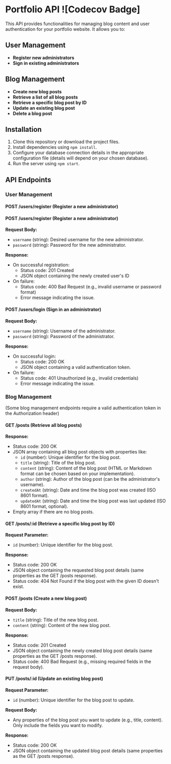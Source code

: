 # Portfolio API ![Codecov Badge]

This API provides functionalities for managing blog content and user authentication for your portfolio website. It allows you to:

## User Management
- **Register new administrators**
- **Sign in existing administrators**

## Blog Management
- **Create new blog posts**
- **Retrieve a list of all blog posts**
- **Retrieve a specific blog post by ID**
- **Update an existing blog post**
- **Delete a blog post**

## Installation
1. Clone this repository or download the project files.
2. Install dependencies using `npm install`.
3. Configure your database connection details in the appropriate configuration file (details will depend on your chosen database).
4. Run the server using `npm start`.

## API Endpoints
### User Management
#### POST /users/register (Register a new administrator)

#### POST /users/register (Register a new administrator)

**Request Body:**
- `username` (string): Desired username for the new administrator.
- `password` (string): Password for the new administrator.

**Response:**
- On successful registration:
  - Status code: 201 Created
  - JSON object containing the newly created user's ID 
- On failure:
  - Status code: 400 Bad Request (e.g., invalid username or password format)
  - Error message indicating the issue.

#### POST /users/login (Sign in an administrator)

**Request Body:**
- `username` (string): Username of the administrator.
- `password` (string): Password of the administrator.

**Response:**
- On successful login:
  - Status code: 200 OK
  - JSON object containing a valid authentication token.
- On failure:
  - Status code: 401 Unauthorized (e.g., invalid credentials)
  - Error message indicating the issue.

### Blog Management

(Some blog management endpoints require a valid authentication token in the Authorization header)

#### GET /posts (Retrieve all blog posts)

**Response:**
- Status code: 200 OK
- JSON array containing all blog post objects with properties like:
  - `id` (number): Unique identifier for the blog post.
  - `title` (string): Title of the blog post.
  - `content` (string): Content of the blog post (HTML or Markdown format can be chosen based on your implementation).
  - `author` (string): Author of the blog post (can be the administrator's username).
  - `createdAt` (string): Date and time the blog post was created (ISO 8601 format).
  - `updatedAt` (string): Date and time the blog post was last updated (ISO 8601 format, optional).
- Empty array if there are no blog posts.

#### GET /posts/:id (Retrieve a specific blog post by ID)

**Request Parameter:**
- `id` (number): Unique identifier for the blog post.

**Response:**
- Status code: 200 OK
- JSON object containing the requested blog post details (same properties as the GET /posts response).
- Status code: 404 Not Found if the blog post with the given ID doesn't exist.

#### POST /posts (Create a new blog post)

**Request Body:**
- `title` (string): Title of the new blog post.
- `content` (string): Content of the new blog post.

**Response:**
- Status code: 201 Created
- JSON object containing the newly created blog post details (same properties as the GET /posts response).
- Status code: 400 Bad Request (e.g., missing required fields in the request body).

#### PUT /posts/:id (Update an existing blog post)

**Request Parameter:**
- `id` (number): Unique identifier for the blog post to update.

**Request Body:**
- Any properties of the blog post you want to update (e.g., title, content). Only include the fields you want to modify.

**Response:**
- Status code: 200 OK
- JSON object containing the updated blog post details (same properties as the GET /posts response).
